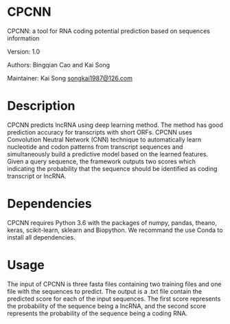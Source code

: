 # CPCNN
CPCNN: a tool for RNA coding potential prediction based on sequences information

Version: 1.0

Authors: Bingqian Cao and Kai Song

Maintainer: Kai Song songkai1987@126.com 

# Description

CPCNN predicts lncRNA using deep learning method. The method has good prediction accuracy for transcripts with short ORFs. CPCNN uses Convolution Neutral Network (CNN) technique to automatically learn nucleotide and codon patterns from transcript sequences and simultaneously build a predictive model based on the learned features. Given a query sequence, the framework outputs two scores which indicating the probability that the sequence should be identified as coding transcript or lncRNA.

# Dependencies

CPCNN requires Python 3.6 with the packages of numpy, pandas, theano, keras, scikit-learn, sklearn and Biopython. We recommand the use Conda to install all dependencies. 

# Usage 

The input of CPCNN is three fasta files containing two training files and one file with the sequences to predict. The output is a .txt file contain the predicted score for each of the input sequences. The first score represents the probability of the sequence being a lncRNA, and the second score represents the probability of the sequence being a coding RNA.


